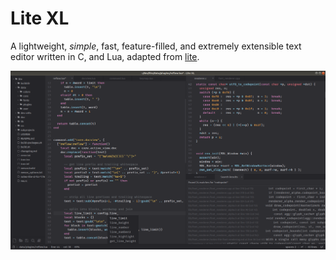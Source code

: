 # Lite XL

A lightweight, *simple*, fast, feature-filled, and extremely extensible text editor written in C, and Lua, adapted from [lite](https://github.com/rxi/lite/).

[![Lite XL Editor](img/editor.png)](img/editor.png)



